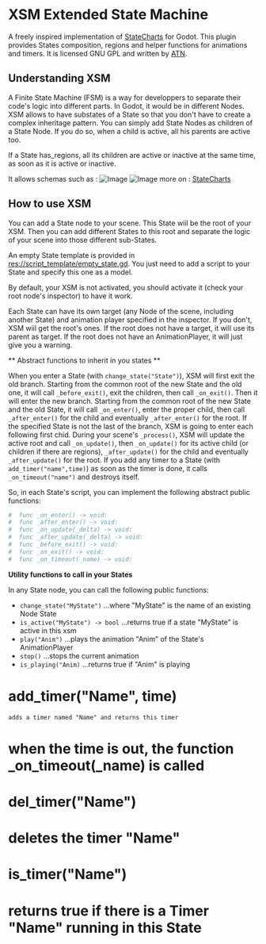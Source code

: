 XSM Extended State Machine
==========================

A freely inspired implementation of [StateCharts](https://statecharts.github.io/what-is-a-statechart.html) for Godot. This plugin provides States composition, regions and helper functions for animations and timers. It is licensed GNU GPL and written by [ATN](https://gitlab.com/atnb).


Understanding XSM
-----------------

A Finite State Machine (FSM) is a way for developpers to separate their code's logic into different parts. In Godot, it would be in different Nodes. XSM allows to have substates of a State so that you don't have to create a complex inheritage pattern. You can simply add State Nodes as children of a State Node. If you do so, when a child is active, all his parents are active too.

If a State has_regions, all its children are active or inactive at the same time, as soon as it is active or inactive.

It allows schemas such as :
![Image](https://statecharts.github.io/on-off-delayed-exit-1.svg "statechart")
![Image](https://statecharts.github.io/glossary/parallel.svg "statechart")
more on : [StateCharts](https://statecharts.github.io/what-is-a-statechart.html)


How to use XSM
---------------

You can add a State node to your scene. This State wiil be the root of your XSM. Then you can add different States to this root and separate the logic of your scene into those different sub-States.

An empty State template is provided in [res://script_template/empty_state.gd](https://gitlab.com/atnb/xsm/-/blob/master/script_templates/empty_state.gd). You just need to add a script to your State and specify this one as a model.

By default, your XSM is not activated, you should activate it (check your root node's inspector) to have it work.

Each State can have its own target (any Node of the scene, including another State) and animation player specified in the inspector. If you don't, XSM wiil get the root's ones. If the root does not have a target, it will use its parent as target. If the root does not have an AnimationPlayer, it will just give you a warning.


** Abstract functions to inherit in you states **

When you enter a State (with `change_state("State")`), XSM will first exit the old branch. Starting from the common root of the new State and the old one, it will call `_before_exit()`, exit the children, then call `_on_exit()`.
Then it will enter the new branch. Starting from the common root of the new State and the old State, it will call `_on_enter()`, enter the proper child, then call `_after_enter()` for the child and eventually `_after_enter()` for the root. If the specified State is not the last of the branch, XSM is going to enter each following first chid.
During your scene's `_process()`, XSM will update the active root and call `_on_update()`, then `_on_update()` for its active child (or children if there are regions), `_after_update()` for the child and eventually `_after_update()` for the root.
If you add any timer to a State (with `add_timer("name",time)`) as soon as the timer is done, it calls `_on_timeout("name")` and destroys itself.

So, in each State's script, you can implement the following abstract public functions:
```python
#  func _on_enter() -> void:
#  func _after_enter() -> void:
#  func _on_update(_delta) -> void:
#  func _after_update(_delta) -> void:
#  func _before_exit() -> void:
#  func _on_exit() -> void:
#  func _on_timeout(_name) -> void:
```


**Utility functions to call in your States**

In any State node, you can call the following public functions:

* `change_state("MyState")`
...where "MyState" is the name of an existing Node State
* `is_active("MyState") -> bool`
...returns true if a state "MyState" is active in this xsm
* `play("Anim")`
...plays the animation "Anim" of the State's AnimationPlayer
* `stop()`
...stops the current animation
* `is_playing("Anim)`
...returns true if "Anim" is playing
#  add_timer("Name", time)
	adds a timer named "Name" and returns this timer
#   when the time is out, the function _on_timeout(_name) is called
#  del_timer("Name")
#   deletes the timer "Name"
#  is_timer("Name")
#   returns true if there is a Timer "Name" running in this State


